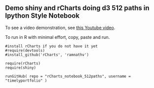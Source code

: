 ## Demo shiny and rCharts doing d3 512 paths in Ipython Style Notebook

To see a video demonstration, see [this Youtube video]().

To run in R with minimal effort, copy, paste and run.
```
#install rCharts if you do not have it yet
#require(devtools)
#install_github('rCharts', 'ramnathv')

require(rCharts)
require(shiny)

runGitHub( repo = "rCharts_notebook_512paths", username = "timelyportfolio" )
```